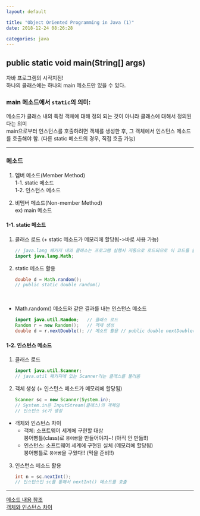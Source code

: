 ```yaml
---
layout: default

title: "Object Oriented Programming in Java (1)"
date: 2018-12-24 08:26:28

categories: java
---  
```

## public static void main(String[] args)
자바 프로그램의 시작지점!  
하나의 클래스에는 하나의 main 메소드만 있을 수 있다.  
### main 메소드에서 `static`의 의미:  
메소드가 클래스 내의 특정 객체에 대해 정의 되는 것이 아니라 클래스에 대해서 정의된다는 의미  
main으로부터 인스턴스를 호출하려면 객체를 생성한 후, 그 객체에서 인스턴스 메소드를 호출해야 함. (다른 static 메소드의 경우, 직접 호출 가능)  

-----------
### 메소드

1. 멤버 메소드(Member Method)  
    1-1. static 메소드  
    1-2. 인스턴스 메소드  

2. 비멤버 메소드(Non-member Method)  
   ex) main 메소드  

#### 1-1. static 메소드  
1) 클래스 로드 (+ static 메소드가 메모리에 할당됨->바로 사용 가능)   

    ```java
    // java.lang 패키지 내의 클래스는 프로그램 실행시 자동으로 로드되므로 이 코드를 쓸 필요 없음
    import java.lang.Math;
    ```

2) static 메소드 활용  
    ```java
    double d = Math.random();
    // public static double random()
    ```
  

* Math.random() 메소드와 같은 결과를 내는 인스턴스 메소드  

    ```java
    import java.util.Random;   // 클래스 로드
    Random r = new Random();   // 객체 생성
    double d = r.nextDouble(); // 메소드 활용 // public double nextDouble()
    ```


#### 1-2. 인스턴스 메소드  
1) 클래스 로드  
    ```java
    import java.util.Scanner;
    // java.util 패키지에 있는 Scanner라는 클래스를 불러옴
    ```



2) 객체 생성 (+ 인스턴스 메소드가 메모리에 할당됨)  
    ```java
    Scanner sc = new Scanner(System.in);
    // System.in은 InputStream(클래스)의 객체임
    // 인스턴스 sc가 생성
    ```



  - 객체와 인스턴스 차이  
    - 객체: 소프트웨어 세계에 구현할 대상  
    붕어빵틀(class)로 `붕어빵`을 만들어야지~! (아직 안 만듦!!)  
    - 인스턴스: 소프트웨어 세계에 구현된 실체 (메모리에 할당됨)  
    붕어빵틀로 `붕어빵`을 구웠다!! (먹을 준비!!)  

3) 인스턴스 메소드 활용  
    ```java
    int n = sc.nextInt();
    // 인스턴스인 sc를 통해서 nextInt() 메소드를 호출
    ```

___
[메소드 내용 참조](http://kin.naver.com/qna/detail.nhn?d1id=1&dirId=1040201&docId=64370479&qb=7J247Iqk7YS07IqkIOuplOyGjOuTnCDtgbTrnpjsiqQg66mU7IaM65Oc&enc=utf8&section=kin&rank=1&search_sort=0&spq=0&pid=gKa/Cwoi5Ulssu0DroZsss--072431&sid=TMF@qbRSwUwAAEYZTLA)  
[객체와 인스턴스 차이](http://cerulean85.tistory.com/149)  
